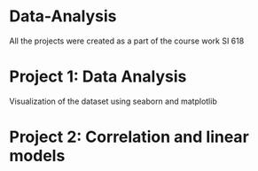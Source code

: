 # Data-Analysis
All the projects were created as a part of the course work SI 618

# Project 1: Data Analysis
Visualization of the dataset using seaborn and matplotlib

# Project 2: Correlation and linear models

